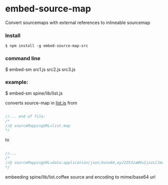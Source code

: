 embed-source-map
================

Convert sourcemaps with external references to inlineable sourcemap

### Install
	$ npm install -g embed-source-map-src
	
### command line
  $ embed-sm src1.js src2.js src3.js
  
### example:

  $ embed-sm spine/lib/list.js
  
converts source-map in [list.js](https://github.com/spine/spine/blob/master/lib/list.js) from

```js

//... end of file:
/*
//@ sourceMappingURL=list.map
*/
```

to 

```js

//...
/*
//@ sourceMappingURL=data:application/json;base64,eyJ2ZXJzaW9uIjozLCJmaWxlIjoibGlzdC5qcyIsInNvdX.......
*/
```
embeeding spine/lib/list.coffee source and encoding to mime/base64 url

